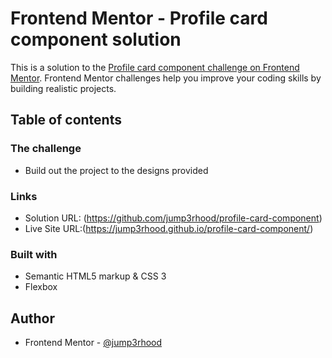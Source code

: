 # Frontend Mentor - Profile card component solution

This is a solution to the [Profile card component challenge on Frontend Mentor](https://www.frontendmentor.io/challenges/profile-card-component-cfArpWshJ). Frontend Mentor challenges help you improve your coding skills by building realistic projects. 

## Table of contents

### The challenge

- Build out the project to the designs provided


### Links

- Solution URL: (https://github.com/jump3rhood/profile-card-component)
- Live Site URL:(https://jump3rhood.github.io/profile-card-component/)


### Built with

- Semantic HTML5 markup & CSS 3
- Flexbox


## Author

- Frontend Mentor - [@jump3rhood](https://www.frontendmentor.io/profile/jump3rhood)


